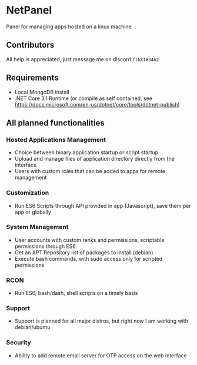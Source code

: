 # NetPanel
Panel for managing apps hosted on a linux machine

## Contributors
All help is appreciated, just message me on discord `flkXI#3462`

## Requirements
* Local MongoDB install
* .NET Core 3.1 Runtime (or compile as self contained, see https://docs.microsoft.com/en-us/dotnet/core/tools/dotnet-publish)

## All planned functionalities
### Hosted Applications Management
* Choice between binary application startup or script startup
* Upload and manage files of application directory directly from the interface
* Users with custom roles that can be added to apps for remote management 
### Customization
* Run ES6 Scripts through API provided in app (Javascript), save them per app or globally
### System Management
* User accounts with custom ranks and permissions, scriptable permissions through ES6
* Get an APT Repository list of packages to install (debian)
* Execute bash commands, with sudo access only for scripted permissions
### RCON
* Run ES6, bash/dash, shell scripts on a timely basis 
### Support
* Support is planned for all major distros, but right now I am working with debian/ubuntu
### Security
* Ability to add remote email server for OTP access on the web interface